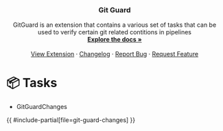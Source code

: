 <div id="top"></div>

<!-- PROJECT LOGO -->
<br />
<div align="center">
<h3 align="center">Git Guard</h3>

  <p align="center">
    GitGuard is an extension that contains a various set of tasks that can be used to verify certain git related contitions in pipelines
    <br />
    <a href="https://docs.devops-extensions.dev/docs/extensions/gitguard"><strong>Explore the docs »</strong></a>
    <br />
    <br />
    <a href="https://marketplace.visualstudio.com/items?itemName=joachimdalen.gitguard">View Extension</a>
    ·
    <a href="https://marketplace.visualstudio.com/items?itemName=joachimdalen.gitguard/changelog">Changelog</a>
    ·
    <a href="https://github.com/joachimdalen/azdevops-git-guard/issues">Report Bug</a>
    ·
    <a href="https://github.com/joachimdalen/azdevops-git-guard/issues">Request Feature</a>
  </p>
</div>

# 📦 Tasks

- GitGuardChanges

{{ #include-partial[file=git-guard-changes] }}

